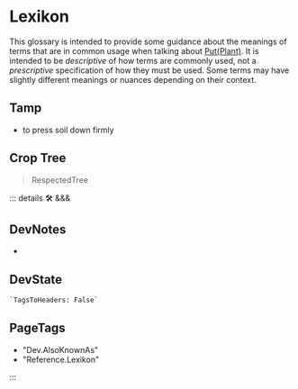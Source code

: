 
# Lexikon

This glossary is intended to provide some guidance about the meanings of terms that are in common usage when talking about [Put(Plant)](/guide/What/WhatPut(Plant)). It is intended to be *descriptive* of how terms are commonly used, not a *prescriptive* specification of how they must be used. Some terms may have slightly different meanings or nuances depending on their context.

## Tamp

- to press soil down firmly

## Crop Tree

> RespectedTree

::: details 🛠 <dev>&&&</dev>

## DevNotes

-

## DevState

```py
`TagsToHeaders: False`
```

<h2>PageTags</h2>

- "Dev.AlsoKnownAs"
- "Reference.Lexikon"

:::
